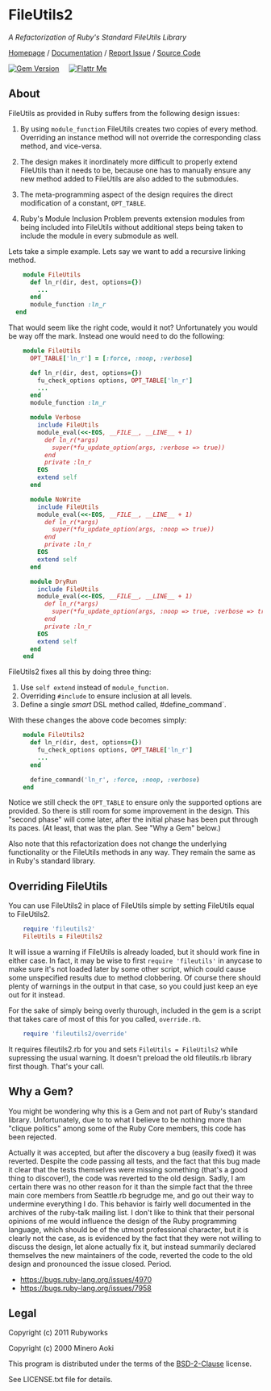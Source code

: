 # FileUtils2

*A Refactorization of Ruby's Standard FileUtils Library*

[Homepage](http://rubyworks.github.com/fileutils2) /
[Documentation](http://rubydoc.info/gems/fileutils2) /
[Report Issue](http://github.com/rubyworks/fileutils2/issues) /
[Source Code](http://github.com/rubyworks/fileutils2)

[![Gem Version](https://badge.fury.io/rb/fileutils2.png)](http://badge.fury.io/rb/fileutils2) &nbsp; &nbsp;
[![Flattr Me](http://api.flattr.com/button/flattr-badge-large.png)](http://flattr.com/thing/324911/Rubyworks-Ruby-Development-Fund)


## About

FileUtils as provided in Ruby suffers from the following design issues:

1. By using `module_function` FileUtils creates two copies of every method.
   Overriding an instance method will not override the corresponding class
   method, and vice-versa.

2. The design makes it inordinately more difficult to properly extend 
   FileUtils than it needs to be, because one has to manually ensure any
   new method added to FileUtils are also added to the submodules.

3. The meta-programming aspect of the design requires the direct modification
   of a constant, `OPT_TABLE`.

4. Ruby's Module Inclusion Problem prevents extension modules from being included
   into FileUtils without additional steps being taken to include the module
   in every submodule as well.

Lets take a simple example. Lets say we want to add a recursive linking
method. 

```ruby
    module FileUtils
      def ln_r(dir, dest, options={})
        ...
      end
      module_function :ln_r
  end
```

That would seem like the right code, would it not? Unfortunately you would be
way off the mark. Instead one would need to do the following:

```ruby
    module FileUtils
      OPT_TABLE['ln_r'] = [:force, :noop, :verbose]

      def ln_r(dir, dest, options={})
        fu_check_options options, OPT_TABLE['ln_r']
        ...
      end
      module_function :ln_r

      module Verbose
        include FileUtils
        module_eval(<<-EOS, __FILE__, __LINE__ + 1)
          def ln_r(*args)
            super(*fu_update_option(args, :verbose => true))
          end
          private :ln_r
        EOS
        extend self
      end

      module NoWrite
        include FileUtils
        module_eval(<<-EOS, __FILE__, __LINE__ + 1)
          def ln_r(*args)
            super(*fu_update_option(args, :noop => true))
          end
          private :ln_r
        EOS
        extend self
      end

      module DryRun
        include FileUtils
        module_eval(<<-EOS, __FILE__, __LINE__ + 1)
          def ln_r(*args)
            super(*fu_update_option(args, :noop => true, :verbose => true))
          end
          private :ln_r
        EOS
        extend self
      end
    end
```

FileUtils2 fixes all this by doing three thing:

1. Use `self extend` instead of `module_function`.
2. Overriding `#include` to ensure inclusion at all levels.
3. Define a single *smart* DSL method called, #define_command`.

With these changes the above code becomes simply:

```ruby
    module FileUtils2
      def ln_r(dir, dest, options={})
        fu_check_options options, OPT_TABLE['ln_r']
        ...
      end

      define_command('ln_r', :force, :noop, :verbose)
    end
```

Notice we still check the `OPT_TABLE` to ensure only the supported options
are provided. So there is still room for some improvement in the design.
This "second phase" will come later, after the initial phase has been put 
through its paces. (At least, that was the plan. See "Why a Gem" below.)

Also note that this refactorization does not change the underlying functionality
or the FileUtils methods in any way. They remain the same as in Ruby's standard
library.


## Overriding FileUtils

You can use FileUtils2 in place of FileUtils simple by setting FileUtils
equal to FileUtils2.

```ruby
    require 'fileutils2'
    FileUtils = FileUtils2
```

It will issue a warning if FileUtils is already loaded, but it should work fine
in either case. In fact, it may be wise to first `require 'fileutils'` in anycase
to make sure it's not loaded later by some other script, which could cause some
unspecified results due to method clobbering. Of course there should plenty
of warnings in the output in that case, so you could just keep an eye out for
it instead.

For the sake of simply being overly thurough, included in the gem is a script
that takes care of most of this for you called, `override.rb`.

```ruby
    require 'fileutils2/override'
```

It requires fileutils2.rb for you and sets `FileUtils = FileUtils2` while
supressing the usual warning. It doesn't preload the old fileutils.rb library
first though. That's your call.


## Why a Gem?

You might be wondering why this is a Gem and not part of Ruby's standard library.
Unfortunately, due to to what I believe to be nothing more than "clique politics"
among some of the  Ruby Core members, this code has been rejected.

Actually it was accepted, but after the discovery a bug (easily fixed) it was
reverted. Despite the code passing all tests, and the fact that this bug made it
clear that the tests themselves were missing something (that's a good thing to 
discover!), the code was reverted to the old design. Sadly, I am certain there
was no other reason for it than the simple fact that the three main core members
from Seattle.rb begrudge me, and go out their way to undermine everything I do.
This behavior is fairly well documented in the archives of the ruby-talk mailing
list. I don't like to think that their personal opinions of me would influence
the design of the Ruby programming language, which should be of the utmost
professional character, but it is clearly not the case, as is evidenced by
the fact that they were not willing to discuss the design, let alone actually fix
it, but instead summarily declared themselves the new maintainers of the code,
reverted the code to the old design and pronounced the issue closed. Period.

* https://bugs.ruby-lang.org/issues/4970
* https://bugs.ruby-lang.org/issues/7958


## Legal

Copyright (c) 2011 Rubyworks

Copyright (c) 2000 Minero Aoki

This program is distributed under the terms of the
[BSD-2-Clause](http://www.spdx.org/licenses/BSD-2-Clause) license.

See LICENSE.txt file for details.


